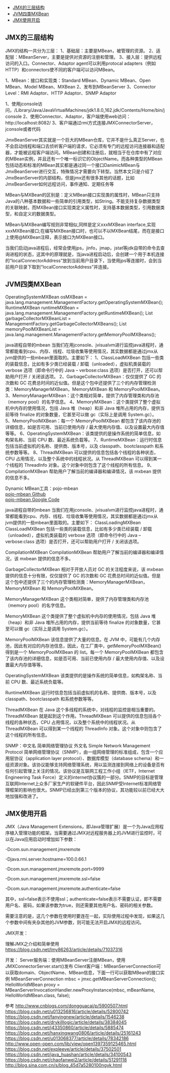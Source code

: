 - [JMX的三层结构](#JMX的三层结构)
- [JVM四类MXBean](#JVM四类MXBean)
- [JMX使用开启](#JMX使用开启)


## JMX的三层结构

JMX的结构一共分为三层：
1、基础层：主要是MBean，被管理的资源。
2、适配层：MBeanServer，主要是提供对资源的注册和管理。
3、接入层：提供远程访问的入口。Connector、Adaptor
agent可以利用protocal adapters（例如HTTP）和connectors使不同的客户端可以访问MBean。


1、MBean：接口和实现类：Standard MBean、Dynamic MBean、Open MBean、Model MBean、MXBean
2、发布到MBeanServer
3、Connector Level：RMI Adaptor、HTTP Adaptor、SNMP Adaptor


1、使用jconsole访问，/Library/Java/JavaVirtualMachines/jdk1.8.0_162.jdk/Contents/Home/bin/jconsole
2、使用Connector、Adaptor，客户端使用web访问：http://localhost:8082/
3、客户端通过rmi方式连接JMXConnectorServer，jconsole或者代码



JmxBeanServer其实就是一个巨大的MBean仓库，它并不是什么真正Server，也不会启动线程和端口去侦听客户端的请求，它必须有专门的远程访问连接器和适配器，才能被远程客户端访问。MBean创建和注册后，就相当于在仓库中有了对应的MBean实例，并且还有一个唯一标识它的ObjectName。而各种类型的MBean包括动态和标准的MBean其实都是通过同一个接口DanimicMBean与JmxBeanServer进行交互，特殊情况才需要向下转型。当然本文只是介绍了JmxBeanServer的内部结构，但是jmx还有很多其他的话题，比如JmxBeanServer如何远程访问，事件通知、定期任务等


MBean与MXBean的区别是：定义MBean接口实现类的属性时，MBean只支持Java的八种基本数据和一些简单的引用类型，如String。不能支持复杂数据类型的关联映射。而MXBean接口实现类定义属性时，支持基本数据类型，引用数据类型，和自定义的数据类型。

MBean与MXBean编写规则非常相似,同样是定义xxxMXBean interface,实现xxxMXBean接口;在编写MXBean接口时，也可以不以MXBean结尾，而在是接口上使用@MXBean注释，表示接口为MXBean接口。




当我们启动java进程后，经常会使用jps，jinfo，jmap，jstat等jdk自带的命令去查询进程的状态，这其中的原理就是，当java进程启动后，会创建一个用于本机连接的“localConnectorAddress”放到当前用户目录下，当使用jps等连接时，会到当前用户目录下取到“localConnectorAddress”并连接。


## JVM四类MXBean
OperatingSystemMXBean osMXBean = java.lang.management.ManagementFactory.getOperatingSystemMXBean();
RuntimeMXBean runtimeMXBean = java.lang.management.ManagementFactory.getRuntimeMXBean();
List<GarbageCollectorMXBean> garbageCollectorMXBeanList = ManagementFactory.getGarbageCollectorMXBeans();
List<MemoryPoolMXBean> memoryPoolMXBeanList = java.lang.management.ManagementFactory.getMemoryPoolMXBeans();

java进程自带的mbean
当我们在用jconsole、jvisualvm进行监控java进程时，通常都能看到cpu、内存、线程、垃圾收集等使用情况，其实数据都是通过jmx从jvm提供的一些mbean里面取的。主要如下：
1、ClassLoadMXBean 包括一些类的装载信息，比如有多少类已经装载 / 卸载（unloaded），虚拟机类装载的 verbose 选项（即命令行中的 Java – verbose:class 选项）是否打开，还可以帮助用户打开 / 关闭该选项。
2、GarbageCollectorMXBean：仅仅提供了 GC 的次数和 GC 花费总时间的近似值。但是这个包中还提供了三个的内存管理检测类：MemoryManagerMXBean，MemoryMXBean 和 MemoryPoolMXBean。
3、MemoryManagerMXBean：这个类相对简单，提供了内存管理类和内存池（memory pool）的名字信息。
4、MemoryMXBean：这个类提供了整个虚拟机中内存的使用情况，包括 Java 堆（heap）和非 Java 堆所占用的内存，提供当前等待 finalize 的对象数量，它甚至可以做 gc（实际上是调用 System.gc）。
5、MemoryPoolMXBean：每一个 MemoryPoolMXBean 都包含了该内存池的详细信息，如是否可用、当前已使用内存 / 最大使用内存值、以及设置最大内存值等等。
6、OperatingSystemMXBean：该类提供的是操作系统的简单信息，如构架名称、当前 CPU 数、最近系统负载等。
7、RuntimeMXBean：运行时信息包括当前虚拟机的名称、提供商、版本号，以及 classpath、bootclasspath 和系统参数等等。
8、ThreadMXBean 可以提供的信息包括各个线程的各种状态，CPU 占用情况，以及整个系统中的线程状况。从 ThreadMXBean 可以得到某一个线程的 ThreadInfo 对象。这个对象中则包含了这个线程的所有信息。
9、CompilationMXBean 帮助用户了解当前的编译器和编译情况，该 mxbean 提供的信息不多。





Dynamic MBean工具：pojo-mbean  
[pojo-mbean Github](https://github.com/zhongl/pojo-mbean)  
[pojo-mbean Google Code](https://code.google.com/p/pojo-mbean/)





java进程自带的mbean
当我们在用jconsole、jvisualvm进行监控java进程时，通常都能看到cpu、内存、线程、垃圾收集等使用情况，其实数据都是通过jmx从jvm提供的一些mbean里面取的。主要如下：
ClassLoadingMXBean
ClassLoadMXBean 包括一些类的装载信息，比如有多少类已经装载 / 卸载（unloaded），虚拟机类装载的 verbose 选项（即命令行中的 Java – verbose:class 选项）是否打开，还可以帮助用户打开 / 关闭该选项。

CompilationMXBean
CompilationMXBean 帮助用户了解当前的编译器和编译情况，该 mxbean 提供的信息不多。

GarbageCollectorMXBean
相对于开放人员对 GC 的关注程度来说，该 mxbean 提供的信息十分有限，仅仅提供了 GC 的次数和 GC 花费总时间的近似值。但是这个包中还提供了三个的内存管理检测类：MemoryManagerMXBean，MemoryMXBean 和 MemoryPoolMXBean。

MemoryManagerMXBean
这个类相对简单，提供了内存管理类和内存池（memory pool）的名字信息。

MemoryMXBean
这个类提供了整个虚拟机中内存的使用情况，包括 Java 堆（heap）和非 Java 堆所占用的内存，提供当前等待 finalize 的对象数量，它甚至可以做 gc（实际上是调用 System.gc）。

MemoryPoolMXBean
该信息提供了大量的信息。在 JVM 中，可能有几个内存池，因此有对应的内存池信息，因此，在工厂类中，getMemoryPoolMXBean() 得到是一个 MemoryPoolMXBean 的 list。每一个 MemoryPoolMXBean 都包含了该内存池的详细信息，如是否可用、当前已使用内存 / 最大使用内存值、以及设置最大内存值等等。

OperatingSystemMXBean
该类提供的是操作系统的简单信息，如构架名称、当前 CPU 数、最近系统负载等。

RuntimeMXBean
运行时信息包括当前虚拟机的名称、提供商、版本号，以及 classpath、bootclasspath 和系统参数等等。

ThreadMXBean
在 Java 这个多线程的系统中，对线程的监控是相当重要的。ThreadMXBean 就是起到这个作用。ThreadMXBean 可以提供的信息包括各个线程的各种状态，CPU 占用情况，以及整个系统中的线程状况。从 ThreadMXBean 可以得到某一个线程的 ThreadInfo 对象。这个对象中则包含了这个线程的所有信息。




SNMP：中文名 简单网络管理协议  外文名 Simple Network Management Protocol 
简单网络管理协议（SNMP），由一组网络管理的标准组成，包含一个应用层协议（application layer protocol）、数据库模型（database schema）和一组资源对象。该协议能够支持网络管理系统，用以监测连接到网络上的设备是否有任何引起管理上关注的情况。该协议是互联网工程工作小组（IETF，Internet Engineering Task Force）定义的internet协议簇的一部分。SNMP的目标是管理互联网Internet上众多厂家生产的软硬件平台，因此SNMP受Internet标准网络管理框架的影响也很大。SNMP已经出到第三个版本的协议，其功能较以前已经大大地加强和改进了。





## JMX使用开启
JMX（Java Management Extensions，即Java管理扩展）是一个为Java应用程序植入管理功能的框架。当需要通过JMX对远程服务器上的JVM进行监控时，可以在Java应用启动时增加如下参数：

   -Dcom.sun.management.jmxremote

   -Djava.rmi.server.hostname=100.0.66.1

   -Dcom.sun.management.jmxremote.port=9999

   -Dcom.sun.management.jmxremote.ssl=false

   -Dcom.sun.management.jmxremote.authenticate=false

   其中，ssl=false表示不使用ssl；authenticate=false表示不需要认证，即不需要用户名、密码，如果该参数为true，则还需要其他用户名、密码的相关参数。

   需要注意的是，这几个参数在使用时要连在一起，实际使用过程中发现，如果这几个参数中间有夹杂其他的JVM参数，则可能无法开启JMX的远程访问。



JMX开发：

理解JMX之介绍和简单使用
https://blog.csdn.net/lmy86263/article/details/71037316

开发：
Server服务端：使用MBeanServer注册MBean，使用JMXConnectorServer.start()发布
Client客户端：MBeanServerConnection可以获取domain、ObjectName、MBean信息，下面一行可以获取MBean的接口实例
MBeanServerConnection mbsc = jmxc.getMBeanServerConnection();
HelloWorldMBean proxy = MBeanServerInvocationHandler.newProxyInstance(mbsc, mBeanName, HelloWorldMBean.class, false);




参考
http://www.cnblogs.com/dongguacai/p/5900507.html
https://blog.csdn.net/u013256816/article/details/52800742 
https://blog.csdn.net/fanyingnew/article/details/1546238
https://blog.csdn.net/drykilllogic/article/details/38384045
https://blog.csdn.net/j43350860/article/details/5885474
https://blog.csdn.net/hanxingwang0806/article/details/25161243
https://blog.csdn.net/u013068377/article/details/78342186
http://www.open-open.com/lib/view/open1397359125465.html
https://blog.csdn.net/expleeve/article/details/37502501
https://blog.csdn.net/java_huashan/article/details/34100543
https://blog.csdn.net/chaofanwei2/article/details/51291118
http://blog.sina.com.cn/s/blog_45d7a5280100ngyk.html


